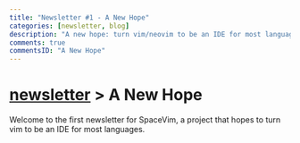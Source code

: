 ```yaml
---
title: "Newsletter #1 - A New Hope"
categories: [newsletter, blog]
description: "A new hope: turn vim/neovim to be an IDE for most languages"
comments: true
commentsID: "A New Hope"
---
```


# [newsletter](https://spacevim.org/development#newsletter) > A New Hope

Welcome to the first newsletter for SpaceVim, a project that hopes to turn vim to be an IDE for most languages.

